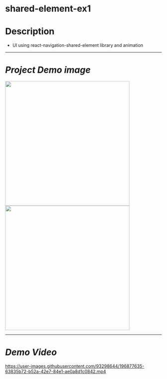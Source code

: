 # shared-element-ex1

# **Description**
- UI using react-navigation-shared-element library and animation

-----------------------------------------------------

# *Project Demo image*

<img src="https://firebasestorage.googleapis.com/v0/b/testing-40cef.appspot.com/o/SharedElement1%2FSimulator%20Screen%20Shot%20-%20iPhone%2011%20Pro%20-%202022-10-20%20at%2013.22.16.png?alt=media&token=63b0276f-c6ae-4d75-8754-0b4510795d9d" width="400" height="auto"/>
<img src="https://firebasestorage.googleapis.com/v0/b/testing-40cef.appspot.com/o/SharedElement1%2FSimulator%20Screen%20Shot%20-%20iPhone%2011%20Pro%20-%202022-10-20%20at%2013.22.29.png?alt=media&token=3a826c3b-7e1c-44d3-899b-24f6951f3f3b" width="400" height="auto"/>

-------------------------------------------------------

# *Demo Video*
https://user-images.githubusercontent.com/93298644/196877635-63835b72-b52a-42e7-84e1-ae0a8d1c0842.mp4

